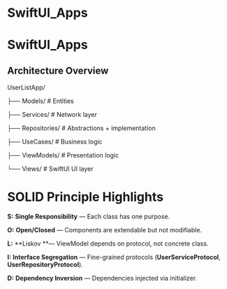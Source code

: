 # SwiftUI_Apps
# SwiftUI_Apps

## Architecture Overview

UserListApp/

├── Models/          # Entities

├── Services/        # Network layer

├── Repositories/    # Abstractions + implementation

├── UseCases/        # Business logic

├── ViewModels/      # Presentation logic

└── Views/           # SwiftUI UI layer



# SOLID Principle Highlights
**S:** **Single Responsibility** — Each class has one purpose.

**O:** **Open/Closed** — Components are extendable but not modifiable.

**L:** **Liskov **— ViewModel depends on protocol, not concrete class.

**I:** **Interface Segregation** — Fine-grained protocols (**UserServiceProtocol**, **UserRepositoryProtocol**).

**D:** **Dependency Inversion** — Dependencies injected via initializer.
